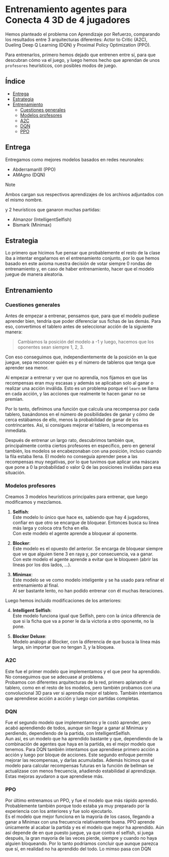 # Entrenamiento agentes para Conecta 4 3D de 4 jugadores

Hemos planteado el problema con Aprendizaje por Refuerzo, comparando los resultados entre 3 arquitecturas diferentes: Actor to Critic (A2C), Dueling Deep Q Learning (DQN) y Proximal Policy Optimization (PPO).

Para entrenarlos, primero hemos dejado que entrenen entre sí, para que descubran cómo va el juego, y luego hemos hecho que aprendan de unos `profesores` heurísticos, con posibles modos de juego.

## Índice
  - [Entrega](#entrega)
  - [Estrategia](#estrategia)
  - [Entrenamiento](#entrenamiento)
    - [Cuestiones generales](#cuestiones-generales)
    - [Modelos profesores](#modelos-profesores)
    - [A2C](#a2c)
    - [DQN](#dqn)
    - [PPO](#ppo)


## Entrega
Entregamos como mejores modelos basados en redes neuronales:
- AbderramanIII (PPO)
- AMAgno (DQN)
> [!NOTE]
> Ambos cargan sus respectivos aprendizajes de los archivos adjuntados con el mismo nombre.

y 2 heurísticos que ganaron muchas partidas:
- Almanzor (IntelligentSelfish)
- Bismark (Minimax)

## Estrategia
Lo primero que hicimos fue pensar que probablemente el resto de la clase iba a intentar engañarnos en el entrenamiento conjunto, por lo que hemos basado en este axioma nuestra decisión de votar siempre 0 rondas de entrenamiento y, en caso de haber entrenamiento, hacer que el modelo juegue de manera aleatoria.

## Entrenamiento

### Cuestiones generales
Antes de empezar a entrenar, pensamos que, para que el modelo pudiese aprender bien, tendría que poder diferenciar sus fichas de las demás. Para eso, convertimos el tablero antes de seleccionar acción de la siguiente manera:
> Cambiamos la posición del modelo a -1 y luego, hacemos que los oponentes sean siempre 1, 2, 3.

Con eso conseguimos que, independientemente de la posición en la que juegue, sepa reconocer quién es y el número de tableros que tenga que aprender sea menor.

Al empezar a entrenar y ver que no aprendía, nos fijamos en que las recompensas eran muy escasas y además se aplicaban solo al ganar o realizar una acción inválida. Esto es un problema porque el `learn` se llama en cada acción, y las acciones que realmente te hacen ganar no se premian.

Por lo tanto, definimos una función que calcula una recompensa por cada tablero, basándonos en el número de posibilidades de ganar y cómo de cerca estábamos de ello, menos la probabilidad de ganar de los contrincantes. Así, si consigues mejorar el tablero, la recompensa es inmediata.

Después de entrenar un largo rato, descubrimos también que, principalmente contra ciertos profesores en específico, pero en general también, los modelos se encabezonaban con una posición, incluso cuando la fila estaba llena. El modelo no conseguía aprender pese a las recompensas muy negativas, por lo que tuvimos que aplicar una máscara que pone a 0 la probabilidad o valor Q de las posiciones inválidas para esa situación.

### Modelos profesores
Creamos 3 modelos heurísticos principales para entrenar, que luego modificamos y mezclamos.

1. **Selfish**:  
   Este modelo lo único que hace es, sabiendo que hay 4 jugadores, confiar en que otro se encargue de bloquear. Entonces busca su línea más larga y coloca otra ficha en ella.  
   Con este modelo el agente aprende a bloquear al oponente.

2. **Blocker**:  
   Este modelo es el opuesto del anterior. Se encarga de bloquear siempre que ve que alguien tiene 3 en raya y, por consecuencia, va a ganar.  
   Con este modelo el agente aprende a evitar que le bloqueen (abrir las líneas por los dos lados, ...).

3. **Minimax**:  
   Este modelo se ve como modelo inteligente y se ha usado para refinar el entrenamiento al final.  
   Al ser bastante lento, no han podido entrenar con él muchas iteraciones.

Luego hemos incluido modificaciones de los anteriores:

4. **Intelligent Selfish**:  
    Este modelo funciona igual que Selfish, pero con la única diferencia de que si la ficha que va a poner le da la victoria a otro oponente, no la pone.

5. **Blocker Deluxe**:  
    Modelo análogo al Blocker, con la diferencia de que busca la línea más larga, sin importar que no tengan 3, y la bloquea.

### A2C
Este fue el primer modelo que implementamos y el que peor ha aprendido. No conseguimos que se adecuase al problema.  
Probamos con diferentes arquitecturas de la red, primero aplanando el tablero, como en el resto de los modelos, pero también probamos con una convolucional 3D para ver si aprendía mejor el tablero.
También intentamos que aprendiese acción a acción y luego con partidas completas.

### DQN
Fue el segundo modelo que implementamos y le costó aprender, pero acabó aprendiendo de todos, aunque sin llegar a ganar al Minimax y perdiendo, dependiendo de la partida, con IntelligentSelfish.  
Aun así, es un modelo que ha aprendido bastante y que, dependiendo de la combinación de agentes que haya en la partida, es el mejor modelo que tenemos.
Para DQN también intentamos que aprendiese primero acción a acción y luego por bloque de acciones. Este segundo enfoque permite mejorar las recompensas, y darlas acumuladas. Además hicimos que el modelo para calcular recompensas futuras en la función de bellman se actualizase con menos frecuencia, añadiendo estabilidad al aprendizaje. Estas mejoras ayudaron a que aprendiese más. 

### PPO
Por último entrenamos un PPO, y fue el modelo que más rápido aprendió. Probablemente también porque todo estaba ya muy preparado por la experiencia con los anteriores y fue solo ejecutarlo.  
Es el modelo que mejor funciona en la mayoría de los casos, llegando a ganar a Minimax con una frecuencia relativamente buena.
PPO aprende únicamente al acabar la partida y es el modelo que mejor ha aprendido.
Aún así depende de en que puesto juegue, ya que contra el selfish, si juega después, la gran mayoría de las veces pierde, siempre y cuando no haya alguien bloqueando.
Por lo tanto podríamos concluir que aunque parezca que sí, en realidad no ha aprendido del todo. Lo mimso pasa con DQN